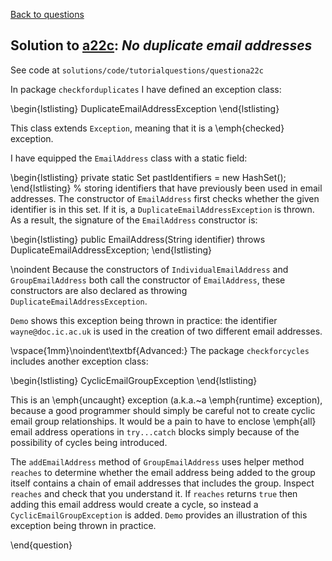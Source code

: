 [Back to questions](../README.md)

## Solution to [a22c](../questions/a22c): *No duplicate email addresses*

See code at `solutions/code/tutorialquestions/questiona22c`

In package `checkforduplicates` I have defined an exception class:

\begin{lstlisting}
DuplicateEmailAddressException
\end{lstlisting}

This class extends `Exception`, meaning that it is a \emph{checked} exception.

I have equipped the `EmailAddress` class with a static field:

\begin{lstlisting}
private static Set<String> pastIdentifiers = new HashSet<String>();
\end{lstlisting}
%
storing identifiers that have previously been used in email addresses.  The constructor of `EmailAddress` first checks whether the given
identifier is in this set.  If it is, a `DuplicateEmailAddressException` is thrown.  As a result, the signature of the `EmailAddress`
constructor is:

\begin{lstlisting}
public EmailAddress(String identifier) throws DuplicateEmailAddressException;
\end{lstlisting}

 \noindent Because the constructors of `IndividualEmailAddress` and `GroupEmailAddress` both call the constructor of `EmailAddress`, these constructors are also declared as throwing `DuplicateEmailAddressException`.

`Demo` shows this exception being thrown in practice: the identifier `wayne@doc.ic.ac.uk` is used in the creation of two different
email addresses.

\vspace{1mm}\noindent\textbf{Advanced:} The package `checkforcycles` includes another exception class:

\begin{lstlisting}
CyclicEmailGroupException
\end{lstlisting}

This is an \emph{uncaught} exception (a.k.a.~a \emph{runtime} exception), because a good programmer should simply be careful not to create cyclic email group relationships.  It would be a pain
to have to enclose \emph{all} email address operations in `try...catch` blocks simply because of the possibility of cycles being introduced.

The `addEmailAddress` method of `GroupEmailAddress` uses helper method `reaches` to determine whether the email address
being added to the group itself contains a chain of email addresses that includes the group.  Inspect `reaches` and check that you understand it.
If `reaches` returns `true` then adding this email address would create a cycle, so instead a `CyclicEmailGroupException` is added. `Demo` provides an illustration of this exception being thrown in practice.

\end{question}
